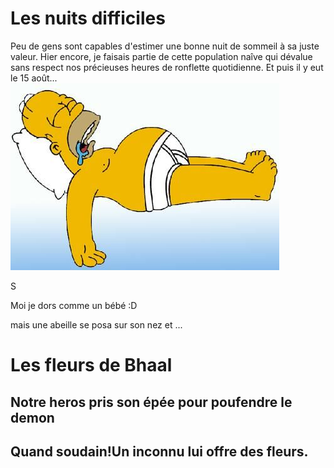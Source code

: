 # Les nuits difficiles

Peu de gens sont capables d'estimer une bonne nuit de sommeil à sa juste valeur. Hier encore, je faisais partie de cette population naîve qui dévalue sans respect nos précieuses heures de ronflette quotidienne. 
Et puis il y eut le 15 août... 
![GitHub Logo](homer.jpg)

S

Moi je dors comme un bébé :D

mais une abeille se posa sur son nez et ...
# Les fleurs de Bhaal
## Notre heros pris son épée pour poufendre le demon
## Quand soudain!Un inconnu lui offre des fleurs.
